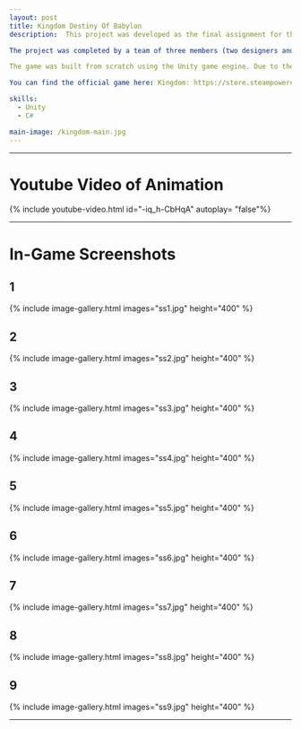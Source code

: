 ```yaml
---
layout: post
title: Kingdom Destiny Of Babylon 
description:  This project was developed as the final assignment for the "Game Design Studio 2" course in the 2nd year of the Digital Game Design Department at Istinye University. It is a reinterpretation and complete remake of an existing game, created with a new perspective.

The project was completed by a team of three members (two designers and one programmer) over a period of two weeks. Inspired by the Kingdom game series, it was developed as if it were a DLC for Kingdom: Two Crowns, strictly for educational purposes. There is absolutely no intention of making any profit from this project.

The game was built from scratch using the Unity game engine. Due to the short development time, it may contain some bugs, but it is fully playable.

You can find the official game here: Kingdom: https://store.steampowered.com/app/701160/Kingdom_Two_Crowns/

skills: 
  - Unity
  - C#

main-image: /kingdom-main.jpg
---
```


---
# Youtube Video of Animation
{% include youtube-video.html id="-iq_h-CbHqA" autoplay= "false"%}

---

# In-Game Screenshots
## 1
{% include image-gallery.html images="ss1.jpg" height="400" %} 

## 2
{% include image-gallery.html images="ss2.jpg" height="400" %} 

## 3
{% include image-gallery.html images="ss3.jpg" height="400" %} 

## 4
{% include image-gallery.html images="ss4.jpg" height="400" %} 

## 5
{% include image-gallery.html images="ss5.jpg" height="400" %} 

## 6
{% include image-gallery.html images="ss6.jpg" height="400" %} 

## 7
{% include image-gallery.html images="ss7.jpg" height="400" %} 

## 8
{% include image-gallery.html images="ss8.jpg" height="400" %} 

## 9
{% include image-gallery.html images="ss9.jpg" height="400" %} 





---

<!-- # Header 1 
Used for the title (already generated automatically at the top)
## Header 2  
Use this for the header of each section
### Header 3 
Use this to have subsection if needed


## Embedding images 
### External images
{% include image-gallery.html images="https://live.staticflickr.com/65535/52821641477_d397e56bc4_k.jpg, https://live.staticflickr.com/65535/52822650673_f074b20d90_k.jpg" height="400"%}
<span style="font-size: 10px">"Starship Test Flight Mission" from https://www.flickr.com/photos/spacex/52821641477/</span>  
You can put in multiple entries. All images will be at a fixed height in the same row. With smaller window, they will switch to columns.  

### Embeed images
{% include image-gallery.html images="project2.jpg" height="400" %} 
place the images in project folder/images then update the file path.   


## Embedding youtube video
The second video has the autoplay on. copy and paste the 11-digit id found in the url link. <br>
*Example* : https://www.youtube.com/watch?v={**MhVw-MHGv4s**}&ab_channel=engineerguy
{% include youtube-video.html id="MhVw-MHGv4s" autoplay= "false"%}
{% include youtube-video.html id="XGC31lmdS6s" autoplay = "true" %}

you can also set up custom size by specifying the width (the aspect ratio has been set to 16/9). The default size is 560 pixels x 315 pixels.  

The width of the video below. Regardless of initial width, all the videos is responsive and will fit within the smaller screen.
{% include youtube-video.html id="tGCdLEQzde0" autoplay = "false" width= "900px" %}  

<br>

## Adding a hozontal line
---

## Starting a new line
leave two spaces "  " at the end or enter <br>

## Adding bold text
this is how you input **bold text**

## Adding italic text
Italicized text is the *cat's meow*.

## Adding ordered list
1. First item
2. Second item
3. Third item
4. Fourth item

## Adding unordered list
- First item
- Second item
- Third item
- Fourth item

## Adding code block
```ruby
def hello_world
  puts "Hello, World!"
end
```

```python
def start()
  print("time to start!")
```

```javascript
let x = 1;
if (x === 1) {
  let x = 2;
  console.log(x);
}
console.log(x);

```

## Adding external links
[Wikipedia](https://en.wikipedia.org)


## Adding block quote
> A blockquote would look great if you need to highlight something


## Adding table 

| Header 1 | Header 2 |
|----------|----------|
| Row 1, Col 1 | Row 1, Col 2 |
| Row 2, Col 1 | Row 2, Col 2 |

make sure to leave aline betwen the table and the header -->


